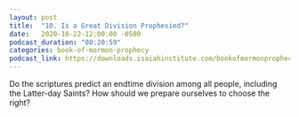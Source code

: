 ```yaml
---
layout: post
title:  "10. Is a Great Division Prophesied?"
date:   2020-10-22-12:00:00 -0500
podcast_duration: "00:20:59"
categories: book-of-mormon-prophecy
podcast_link: https://downloads.isaiahinstitute.com/bookofmormonprophecypodcast/Episode_10_v1.mp3
---
```

Do the scriptures predict an endtime division among all people, including the Latter-day Saints? How should we prepare ourselves to choose the right?
